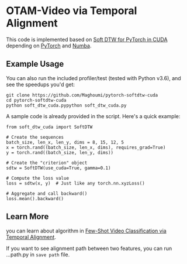 # OTAM-Video via Temporal Alignment

This code is implemented based on [Soft DTW for PyTorch in CUDA](https://github.com/Maghoumi/pytorch-softdtw-cuda) depending on [PyTorch](https://pytorch.org/) and [Numba](http://numba.pydata.org/).

## Example Usage

You can also run the included profiler/test (tested with Python v3.6), and see the speedups you'd get:

```
git clone https://github.com/Maghoumi/pytorch-softdtw-cuda
cd pytorch-softdtw-cuda
python soft_dtw_cuda.pypython soft_dtw_cuda.py
```

A sample code is already provided in the script. Here's a quick example:

```
from soft_dtw_cuda import SoftDTW

# Create the sequences
batch_size, len_x, len_y, dims = 8, 15, 12, 5
x = torch.rand((batch_size, len_x, dims), requires_grad=True)
y = torch.rand((batch_size, len_y, dims))

# Create the "criterion" object
sdtw = SoftDTW(use_cuda=True, gamma=0.1)

# Compute the loss value
loss = sdtw(x, y)  # Just like any torch.nn.xyzLoss()

# Aggregate and call backward()
loss.mean().backward()
```

## Learn More

you can learn about algorithm in  [Few-Shot Video Classification via Temporal Alignment](https://openaccess.thecvf.com/content_CVPR_2020/papers/Cao_Few-Shot_Video_Classification_via_Temporal_Alignment_CVPR_2020_paper.pdf).

If you want to see alignment path between two features, you can run ...path.py in `save path` file.

